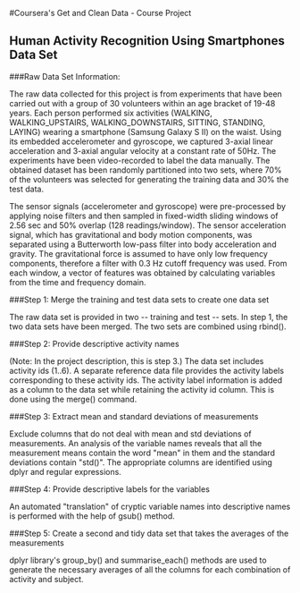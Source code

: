 #Coursera's Get and Clean Data - Course Project

## Human Activity Recognition Using Smartphones Data Set

###Raw Data Set Information:

The raw data collected for this project is from experiments that have been carried out with a group of 30 volunteers within an age bracket of 19-48 years. Each person performed six activities (WALKING, WALKING_UPSTAIRS, WALKING_DOWNSTAIRS, SITTING, STANDING, LAYING) wearing a smartphone (Samsung Galaxy S II) on the waist. Using its embedded accelerometer and gyroscope, we captured 3-axial linear acceleration and 3-axial angular velocity at a constant rate of 50Hz. The experiments have been video-recorded to label the data manually. The obtained dataset has been randomly partitioned into two sets, where 70% of the volunteers was selected for generating the training data and 30% the test data. 

The sensor signals (accelerometer and gyroscope) were pre-processed by applying noise filters and then sampled in fixed-width sliding windows of 2.56 sec and 50% overlap (128 readings/window). The sensor acceleration signal, which has gravitational and body motion components, was separated using a Butterworth low-pass filter into body acceleration and gravity. The gravitational force is assumed to have only low frequency components, therefore a filter with 0.3 Hz cutoff frequency was used. From each window, a vector of features was obtained by calculating variables from the time and frequency domain.




###Step 1: Merge the training and test data sets to create one data set

The raw data set is provided in two --  training and test -- sets.  In step 1, the two data sets have been merged.  The two sets are combined using rbind().

###Step 2: Provide descriptive activity names 

(Note: In the project description, this is step 3.)
The data set includes activity ids (1..6).  A separate reference data file provides the activity labels corresponding to these activity ids.  The activity label information is added as a column to the data set while retaining the activity id column.  This is done using the merge() command.

###Step 3: Extract mean and standard deviations of measurements

Exclude columns that do not deal with mean and std deviations of measurements.  An analysis of the variable names reveals that all the measurement means contain the word "mean" in them and the standard deviations contain "std()".  The appropriate columns are identified using dplyr and regular expressions.

###Step 4: Provide descriptive labels for the variables

An automated "translation" of cryptic variable names into descriptive names is performed with the help of gsub() method.

###Step 5: Create a second and tidy data set that takes the averages of the measurements

dplyr library's group_by() and summarise_each() methods are used to generate the necessary averages of all the columns for each combination of activity and subject.  
